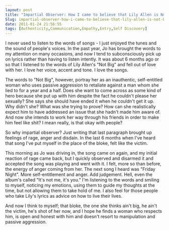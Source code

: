 ```yaml
---
layout: post
title: "Impartial Observer: How I came to believe that Lily Allen is Not Big"
Slug: impartial-observer-how-i-came-to-believe-that-lily-allen-is-not-big
date: 2011-01-24 21:56:55
tags: [Authenticity,Communication,Empathy,Entry,Self Discovery]
---
```

I never used to listen to the words of songs - I just enjoyed the tunes and the sound of people's voices. In the past year, Jo has brought the words to my attention on many occasions, and now I tend to subconsciously pick up on lyrics rather than having to listen intently. It was about 6 months ago or so that I listened to the words of Lily Allen's "Not Big" and fell out of love with her. I love her voice, accent and tone. I love the songs.

The words to "Not Big", however, portray her as an inauthentic, self-entitled woman who uses passive aggression to retaliate against a man whom she lied to for a year and a half. Does she want to come across as some kind of hero because she put up with him despite the fact he couldn't please her sexually? She says she should have ended it when he couldn't get it up. Why didn't she? What was she trying to prove? How can she realistically expect him to have addressed an issue that she hadn't made him aware of. And now she intends to work her way through his friends in order to make him feel like shit? I mean really, is that okay with people?

So why impartial observer? Just writing that last paragraph brought up feelings of rage, anger and disdain. In the last 6 months when I've heard that song I've put myself in the place of the bloke, felt like the victim.

This morning as Jo was driving in, the song came on again, and my initial reaction of rage came back, but I quickly observed and disarmed it and accepted the song was playing and went with it. I felt, more so than before, the energy of anger coming from her. The next song I heard was "Friday Night". More self-entitlement and anger. Add judgement. Hell, even the album's called "It's not me, it's you." I'm listening to the words and smiling to myself, noticing my emotions, using them to guide my thoughts at the time, but not allowing them to take hold of me. I also feel for those people who take Lily's lyrics as advice on how to live their lives.

And now I think to myself; that bloke, the one she thinks ain't big, he ain't the victim, he's shot of her now, and I hope he finds a woman who respects him, is open and honest with him and doesn't resort to manipulation and passive aggression.
